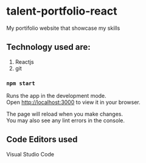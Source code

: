 # talent-portfolio-react

My portifolio website that showcase my skills

## Technology used are:

1. Reactjs
2. git

### `npm start`

Runs the app in the development mode.\
Open [http://localhost:3000](http://localhost:3000) to view it in your browser.

The page will reload when you make changes.\
You may also see any lint errors in the console.

## Code Editors used
Visual Studio Code